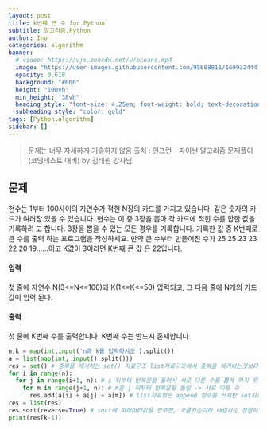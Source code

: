 ```yaml
---
layout: post
title: k번째 큰 수 for Python
subtitle: 알고리즘,Python
author: Ino
categories: algorithm
banner:
  # video: https://vjs.zencdn.net/v/oceans.mp4
  image: "https://user-images.githubusercontent.com/95608811/169932444-32124c9a-4013-4864-acf7-59a3db654886.png"
  opacity: 0.618
  background: "#000"
  height: "100vh"
  min_height: "38vh"
  heading_style: "font-size: 4.25em; font-weight: bold; text-decoration: underline"
  subheading_style: "color: gold"
tags: [Python,algorithm]
sidebar: []
---   
```


> 문제는 너무 자세하게 기술하지 않음
> 출처 : 인프런 - 파이썬 알고리즘 문제풀이 (코딩테스트 대비) by 김태원 강사님 

## 문제
현수는 1부터 100사이의 자연수가 적힌 N장의 카드를 가지고 있습니다. 같은 숫자의 카드가 여러장 있을 수 있습니다. 현수는 이 중 3장을 뽑아 각 카드에 적힌 수를 합한 값을 기록하려 고 합니다. 3장을 뽑을 수 있는 모든 경우를 기록합니다. 기록한 값 중 K번째로 큰 수를 출력 하는 프로그램을 작성하세요.
만약 큰 수부터 만들어진 수가 25 25 23 23 22 20 19......이고 K값이 3이라면 K번째 큰 값 은 22입니다.

#### 입력
첫 줄에 자연수 N(3<=N<=100)과 K(1<=K<=50) 입력되고, 그 다음 줄에 N개의 카드값이 입력 된다.

#### 출력
첫 줄에 K번째 수를 출력합니다. K번째 수는 반드시 존재합니다.


```Python
n,k = map(int,input('n과 k를 입력하시오').split())
a = list(map(int, input().split()))
res = set() # 중복을 제거하는 set() 자료구조 list자료구조에서 중복을 제거하는것보다, 처음부터 set 쓰는게 나음
for i in range(n):
  for j in range(i+1, n): # i 뒤부터 반복문을 돌려서 서로 다른 수를 뽑게 하기 위해 설정
    for m in range(j+1, n): # m은 j 뒤부터 반복문을 돌림 -> 서로 다른 수
      res.add(a[i] + a[j] + a[m]) # list자료형은 append 함수를 쓰지만 set자료형은 add함수를 씀
res = list(res)
res.sort(reverse=True) # sort에 파라미터값을 안주면, 오름차순이라 내림차순 정렬하기위헤 reverse 인자를줌
print(res[k-1])
```